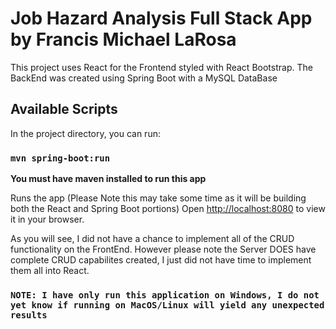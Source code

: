 # Job Hazard Analysis Full Stack App by Francis Michael LaRosa

This project uses React for the Frontend styled with React Bootstrap.
The BackEnd was created using Spring Boot with a MySQL DataBase

## Available Scripts

In the project directory, you can run:

### `mvn spring-boot:run`

**You must have maven installed to run this app**


Runs the app (Please Note this may take some time as it will be building both the React and Spring Boot portions)
Open [http://localhost:8080](http://localhost:8080) to view it in your browser.

As you will see, I did not have a chance to implement all of the CRUD functionality on the FrontEnd.
However please note the Server DOES have complete CRUD capabilites created, I just did not have time to implement them all into React.

### `NOTE: I have only run this application on Windows, I do not yet know if running on MacOS/Linux will yield any unexpected results`